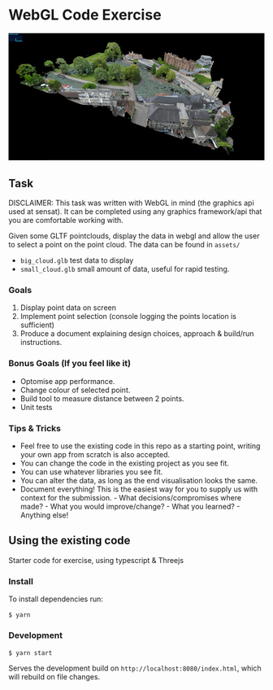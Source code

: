 # WebGL Code Exercise

![Example image](images/viewer-screenshot.jpg)

## Task

DISCLAIMER: This task was written with WebGL in mind (the graphics api used at sensat).
It can be completed using any graphics framework/api that you are comfortable working with.

Given some GLTF pointclouds, display the data in webgl and allow the user to select a point on the point cloud.
The data can be found in `assets/`

- `big_cloud.glb` test data to display
- `small_cloud.glb` small amount of data, useful for rapid testing.

### Goals

1. Display point data on screen
2. Implement point selection (console logging the points location is sufficient)
3. Produce a document explaining design choices, approach & build/run instructions.

### Bonus Goals (If you feel like it)

- Optomise app performance.
- Change colour of selected point.
- Build tool to measure distance between 2 points.
- Unit tests

### Tips & Tricks

- Feel free to use the existing code in this repo as a starting point, writing your own app from scratch is also accepted.
- You can change the code in the existing project as you see fit.
- You can use whatever libraries you see fit.
- You can alter the data, as long as the end visualisation looks the same.
- Document everything! This is the easiest way for you to supply us with context for the submission. - What decisions/compromises where made? - What you would improve/change? - What you learned? - Anything else!

## Using the existing code

Starter code for exercise, using typescript & Threejs

### Install

To install dependencies run:

    $ yarn

### Development

    $ yarn start

Serves the development build on `http://localhost:8080/index.html`, which will rebuild on file changes.
